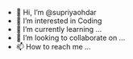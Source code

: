 - 👋 Hi, I’m @supriyaohdar
- 👀 I’m interested in Coding
- 🌱 I’m currently learning ...
- 💞️ I’m looking to collaborate on ...
- 📫 How to reach me ...

<!---
supriyaohdar/supriyaohdar is a ✨ special ✨ repository because its `README.md` (this file) appears on your GitHub profile.
You can click the Preview link to take a look at your changes.
--->
